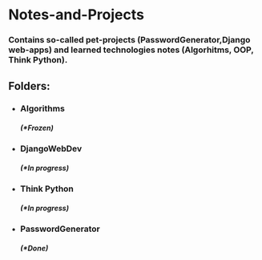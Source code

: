 # Notes-and-Projects
<h3><p>Contains so-called pet-projects (PasswordGenerator,Django web-apps) and learned technologies notes (Algorhitms, OOP, Think Python).</p></h3>

<h2>Folders:</h3>
<ul>
  <li><h3>Algorithms</h3> <h5>(*Frozen)</h5></li>
  <li><h3>DjangoWebDev</h3> <h5>(*In progress)</h5></li>
  <li><h3>Think Python</h3> <h5>(*In progress)</h5></li>
  <li><h3>PasswordGenerator</h3> <h5>(*Done)</h5></li>
</ul>
